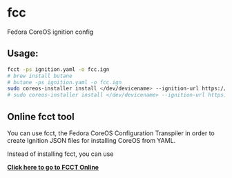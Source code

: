 # fcc
Fedora CoreOS ignition config

## Usage:
```bash
fcct -ps ignition.yaml -o fcc.ign
# brew install butane
# butane -ps ignition.yaml -o fcc.ign
sudo coreos-installer install </dev/devicename> --ignition-url https://raw.githubusercontent.com/fimreal/fcc/main/fcc.ign
# sudo coreos-installer install </dev/devicename> --ignition-url https://cfdown.2fw.top/https://raw.githubusercontent.com/fimreal/fcc/main/fcc.ign
```

## Online fcct tool
You can use fcct, the Fedora CoreOS Configuration Transpiler in order to create Ignition JSON files for installing CoreOS from YAML.

Instead of installing fcct, you can use

[**Click here to go to FCCT Online**](https://fcct.epurs.com/)

